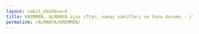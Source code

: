 ```yaml
---
layout: vakit_dashboard
title: KREMMEN, ALMANYA için iftar, namaz vakitleri ve hava durumu - ilçe/eyalet seç
permalink: /ALMANYA/KREMMEN/
---
```


<script type="text/javascript">
  var GLOBAL_COUNTRY = 'ALMANYA';
  var GLOBAL_CITY = 'KREMMEN';
  var GLOBAL_STATE = '';
  var lat = 72;
  var lon = 21;
</script>
